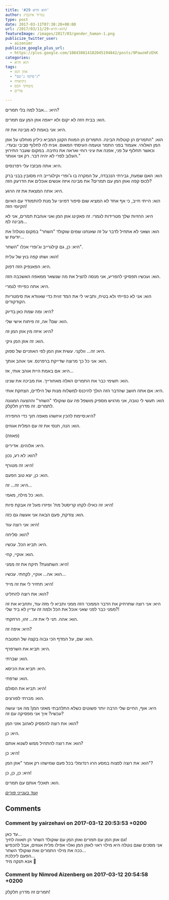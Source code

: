 ```yaml
---
title: 'הוא והיא #29'
author: נמרוד איזנברג
type: post
date: 2017-03-11T07:30:20+00:00
url: /2017/03/11/הוא-והיא-29/
featureImage: /images/2017/03/gender_haman-1.png
publicize_twitter_user:
  - aizenimr
publicize_google_plus_url:
  - https://plus.google.com/108430814102045194842/posts/9PawzmFzEhK
categories:
  - הוא והיא
tags:
  - אוזן המן
  - "ג'סיקה ג'ונס"
  - גיקיאדה
  - משחקי הכס
  - פורים

---
```

<span lang="he-IL">היא</span><span lang="en-US">: &#8230;</span><span lang="he-IL">אבל למה בלי תמרים</span><span lang="en-US">?</span>

<span lang="he-IL">הוא</span><span lang="en-US">: </span><span lang="he-IL">בבית הזה לא יקום ולא ייאפה אוזן המן עם תמרים</span><span lang="en-US">.</span>

<span lang="he-IL">היא</span><span lang="en-US">: </span><span lang="he-IL">אני באמת לא מבינה את זה</span><span lang="en-US">.</span>

<span lang="he-IL">הוא</span><span lang="en-US">: "</span><span lang="he-IL">התמרים הן קוטלות הבינה</span><span lang="en-US">. </span><span lang="he-IL">התמרים הן המוות הקטן המביא כיליון מוחלט על אוזן המן האלוהי</span><span lang="en-US">. </span><span lang="he-IL">אעמוד בפני התמר וטעמה העיסתי המאוס</span><span lang="en-US">. </span><span lang="he-IL">אניח לה לחלוף סביבי ובעדי</span><span lang="en-US">. </span><span lang="he-IL">וכאשר תחלוף על פני</span><span lang="en-US">, </span><span lang="he-IL">אפנה את עיני רוחי ואראה את נתיבה</span><span lang="en-US">. </span><span lang="he-IL">במקום שעבר התירוץ העלוב לפרי לא יהיה דבר</span><span lang="en-US">. </span><span lang="he-IL">רק אני אוותר</span><span lang="en-US">." </span>

<span lang="he-IL">היא</span><span lang="en-US">: </span><span lang="he-IL">אתה מבזבז עלי רפרנסים</span><span lang="en-US">.</span>

<span lang="he-IL">הוא</span><span lang="en-US">: </span><span lang="he-IL">האם שמעת</span><span lang="en-US">, </span><span lang="he-IL">גבירתי הנכבדה</span><span lang="en-US">, </span><span lang="he-IL">על המקרה בו ג</span><span lang="en-US">'</span><span lang="he-IL">ופרי וקילגרייב היו מסובין בבני ברק לכוס קפה ואוזן המן עם תמרים</span><span lang="en-US">? </span><span lang="he-IL">את מבינה איזה אנשים אוכלים את הדרעק הזה</span><span lang="en-US">?</span>

<span lang="he-IL">היא</span><span lang="en-US">: </span><span lang="he-IL">אתה המצאת את זה הרגע</span><span lang="en-US">.</span>

<span lang="he-IL">הוא</span><span lang="en-US">: </span><span lang="he-IL">הייתי חייב, כי </span><span lang="he-IL">אף אחד לא המציא שום סיפור דמיוני על מנת להתמודד עם האיום הקיומי הזה</span><span lang="en-US">!</span>

<span lang="he-IL">היא</span><span lang="en-US">: ההזיות שלך מטרידות לגמרי. </span><span lang="he-IL">זה פאקינג אוזן המן ואני אוהבת תמרים</span><span lang="en-US">, </span><span lang="he-IL">אני לא מבינה למ</span><span lang="en-US">&#8230;</span>

<span lang="he-IL">הוא</span><span lang="en-US">: </span><span lang="he-IL">ושאני לא אתחיל לדבר על זה שאנחנו שמים שוקולד "השחר" במקום נוטלה! את יודעת ש&#8230;<br /> </span>

<span lang="he-IL">היא</span><span lang="en-US">: כן, גם קילגרייב וג'ופרי אכלו "השחר".<br /> </span>

<span lang="he-IL">הוא</span><span lang="en-US">: ושתו קפה בוץ של עלית!<br /> </span>

<span lang="he-IL">היא</span><span lang="en-US">: הפאנפיק הזה דפוק.<br /> </span>

<span lang="he-IL">הוא</span><span lang="en-US">: ועכשיו תפסיקי להפריע, אני מנסה להציל את מה שנשאר ממאפה האשכבה הזה.<br /> </span>

<span lang="he-IL">היא</span><span lang="en-US">: אתה כפייתי לגמרי.<br /> </span>

<span lang="he-IL">הוא</span><span lang="en-US">: אני לא כפייתי ולא בטיח, ותביאי לי את המד זווית כדי שאוודא את סימטריות הקודקודים.<br /> </span>

<span lang="he-IL">היא</span><span lang="en-US">: ומה שמת כאן בדיוק?<br /> </span>

<span lang="he-IL">הוא</span><span lang="en-US">: שם? אה, זה פיתוח אישי שלי.<br /> </span>

<span lang="he-IL">היא</span><span lang="en-US">: איזה מין אוזן המן זה?<br /> </span>

<span lang="he-IL">הוא</span><span lang="en-US">: זה אוזן המן גיקי.<br /> </span>

<span lang="he-IL">היא</span><span lang="en-US">: זה&#8230; וולקני. עשית אוזן המן לפי האוזניים של ספוק.<br /> </span>

<span lang="he-IL">הוא</span><span lang="en-US">: אני כל כך מרוצה שדייקת ברפרנס. אני אוהב אותך.<br /> </span>

<span lang="he-IL">היא</span><span lang="en-US">: אם באמת היית אוהב אותי, אז&#8230;<br /> </span>

<span lang="he-IL">הוא</span><span lang="en-US">: תשימי כבר את התמרים האלה מאחורייך. את מביכה את שנינו.<br /> </span>

<span lang="he-IL">היא</span><span lang="en-US">: אם אתה חושב שהדבר הזה הולך להיכנס למשלוח מנות של הילדים, הצחקת אותי.<br /> </span>

<span lang="he-IL">הוא</span><span lang="en-US">: תעשי לי טובה, אני מרגיש מספיק מושפל פה עם שוקולד "השחר" וההצעה המגונה לתמרים. זה מדרון חלקלק.<br /> </span>

<span lang="he-IL">היא</span><span lang="en-US">:סיימת להכין איזשהו מאפה תוך כדי החפירה?<br /> </span>

<span lang="he-IL">הוא</span><span lang="en-US">: הנה, תנסי את זה עם המלית אגוזים.<br /> </span>

(פאוזה)

<span lang="he-IL">היא</span><span lang="en-US">: אלוהים. אדירים.<br /> </span>

<span lang="he-IL">הוא</span><span lang="en-US">: לא רע, נכון?<br /> </span>

<span lang="he-IL">היא</span><span lang="en-US">: זה מטורף!<br /> </span>

<span lang="he-IL">הוא</span><span lang="en-US">: כן, יצא טוב הפעם.<br /> </span>

<span lang="he-IL">היא</span><span lang="en-US">: זה&#8230; זה&#8230;<br /> </span>

<span lang="he-IL">הוא</span><span lang="en-US">: כל מילה, מאמי.<br /> </span>

<span lang="he-IL">היא</span><span lang="en-US">: זה כאילו לקחו קריסטל מת' ופיזרו מעל זה אבקת פיות!<br /> </span>

<span lang="he-IL">הוא</span><span lang="en-US">: צודקת, פעם הבאה אני אעשה גם כזה.<br /> </span>

<span lang="he-IL">היא</span><span lang="en-US">: אני רוצה עוד!<br /> </span>

<span lang="he-IL">הוא</span><span lang="en-US">: סליחה?<br /> </span>

<span lang="he-IL">היא</span><span lang="en-US">: תביא הכל. עכשיו.<br /> </span>

<span lang="he-IL">הוא</span><span lang="en-US">: אוקיי, קחי.<br /> </span>

<span lang="he-IL">היא</span><span lang="en-US">: השתגעת? תיקח את זה ממני!<br /> </span>

<span lang="he-IL">הוא</span><span lang="en-US">: אה&#8230; אוקיי, לקחתי. עכשיו&#8230;<br /> </span>

<span lang="he-IL">היא</span><span lang="en-US">: תחזיר לי את זה מייד!<br /> </span>

<span lang="he-IL">הוא</span><span lang="en-US">: את רוצה להחליט?<br /> </span>

<span lang="he-IL">היא</span><span lang="en-US">: אני רוצה שתרחיק את הדבר הממכר הזה ממני ותביא לי מזה עוד, ותחביא את זה ממני כבר לפני שאני אוכל את הכל ולמה זה עדיין לא ביד שלי?!<br /> </span>

<span lang="he-IL">הוא</span><span lang="en-US">: אהה. תני לי את זה&#8230; זהו, הרחקתי.<br /> </span>

<span lang="he-IL">היא</span><span lang="en-US">: איפה זה?<br /> </span>

<span lang="he-IL">הוא</span><span lang="en-US">: שם, על המדף הכי גבוה בקצה של המטבח.<br /> </span>

<span lang="he-IL">היא</span><span lang="en-US">: תביא את השרפרף.<br /> </span>

<span lang="he-IL">הוא</span><span lang="en-US">: שברתי.<br /> </span>

<span lang="he-IL">היא</span><span lang="en-US">: תביא את הכיסא.<br /> </span>

<span lang="he-IL">הוא</span><span lang="en-US">: שרפתי.<br /> </span>

<span lang="he-IL">היא</span><span lang="en-US">: תביא את הסולם!<br /> </span>

<span lang="he-IL">הוא</span><span lang="en-US">: מכרתי לפורצים.<br /> </span>

<span lang="he-IL">היא</span><span lang="en-US">: אוף, החיים שלי הרבה יותר פשוטים כשלא התלהבתי מאזני המן! מה אני עושה עכשיו? איך אני מפסיקה עם זה?<br /> </span>

<span lang="he-IL">הוא</span><span lang="en-US">: את רוצה להפסיק לאהוב אזני המן?<br /> </span>

<span lang="he-IL">היא</span><span lang="en-US">: כן.<br /> </span>

<span lang="he-IL">הוא</span><span lang="en-US">: את רוצה להתחיל ממש לשנוא אותם?<br /> </span>

<span lang="he-IL">היא</span><span lang="en-US">: כן!<br /> </span>

<span lang="he-IL">הוא</span><span lang="en-US">: את רוצה לפצוח במסע הרג רנדומלי בכל פעם שמישהו רק אומר "אוזן המן"?<br /> </span>

<span lang="he-IL">היא</span><span lang="en-US">: כן, כן, כן!<br /> </span>

<span lang="he-IL">הוא</span><span lang="en-US">: תאכלי אותם עם תמרים.<br /> </span>

[_ועוד בענייני פורים_][1]

 [1]: /2016/03/23/%d7%97%d7%a0%d7%95%d7%aa-%d7%94%d7%aa%d7%97%d7%a4%d7%95%d7%a9%d7%95%d7%aa-%d7%a9%d7%9c-%d7%94%d7%a9%d7%98%d7%9f/

## Comments

### Comment by yairzehavi on 2017-03-12 20:53:53 +0200
עד כאן&#8230;  
גם אוזן המן עם תמרים ואוזן המן עם שוקולד השחר הן תאווה לחיך!  
אני מסכים שגם נוטלה היא מילוי ראוי לאוזן המן ואלוי אפילו מלית אגוזים, אבל להכפיש ככה את מילוי התמרים ואת שוקולד השחר&#8230;  
הפעם ליכלכת&#8230;  
אנא תנקה מיד 🙂

### Comment by Nimrod Aizenberg on 2017-03-12 20:54:58 +0200
תמרים זה מדרון חלקלק!